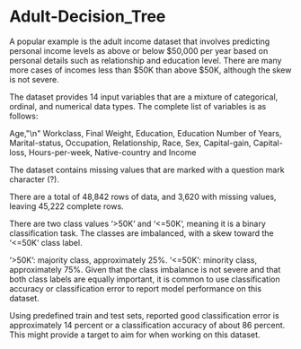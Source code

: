 # Adult-Decision_Tree

A popular example is the adult income dataset that involves predicting personal income levels as above or below $50,000 per year based on personal details such as relationship and education level. There are many more cases of incomes less than $50K than above $50K, although the skew is not severe.

The dataset provides 14 input variables that are a mixture of categorical, ordinal, and numerical data types. The complete list of variables is as follows:

Age,"\n"
Workclass,
Final Weight,
Education,
Education Number of Years,
Marital-status,
Occupation,
Relationship,
Race,
Sex,
Capital-gain,
Capital-loss,
Hours-per-week,
Native-country and Income

The dataset contains missing values that are marked with a question mark character (?).

There are a total of 48,842 rows of data, and 3,620 with missing values, leaving 45,222 complete rows.

There are two class values ‘>50K‘ and ‘<=50K‘, meaning it is a binary classification task. The classes are imbalanced, with a skew toward the ‘<=50K‘ class label.

‘>50K’: majority class, approximately 25%.
‘<=50K’: minority class, approximately 75%.
Given that the class imbalance is not severe and that both class labels are equally important, it is common to use classification accuracy or classification error to report model performance on this dataset.

Using predefined train and test sets, reported good classification error is approximately 14 percent or a classification accuracy of about 86 percent. This might provide a target to aim for when working on this dataset.
